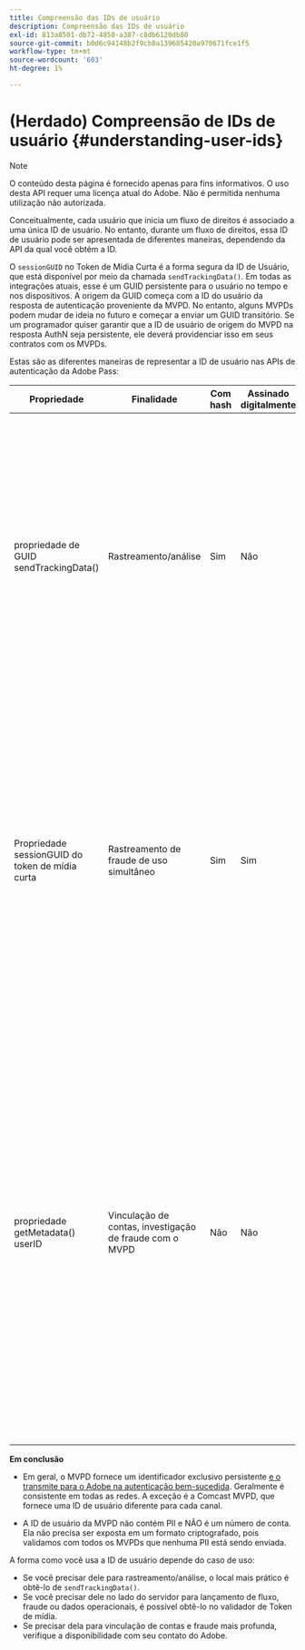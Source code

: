 ```yaml
---
title: Compreensão das IDs de usuário
description: Compreensão das IDs de usuário
exl-id: 813a8501-db72-4850-a387-c8db6120db80
source-git-commit: b0d6c94148b2f9cb8a139685420a970671fce1f5
workflow-type: tm+mt
source-wordcount: '603'
ht-degree: 1%

---
```


# (Herdado) Compreensão de IDs de usuário {#understanding-user-ids}

>[!NOTE]
>
>O conteúdo desta página é fornecido apenas para fins informativos. O uso desta API requer uma licença atual do Adobe. Não é permitida nenhuma utilização não autorizada.

Conceitualmente, cada usuário que inicia um fluxo de direitos é associado a uma única ID de usuário. No entanto, durante um fluxo de direitos, essa ID de usuário pode ser apresentada de diferentes maneiras, dependendo da API da qual você obtém a ID.

O `sessionGUID` no Token de Mídia Curta é a forma segura da ID de Usuário, que está disponível por meio da chamada `sendTrackingData()`. Em todas as integrações atuais, esse é um GUID persistente para o usuário no tempo e nos dispositivos. A origem da GUID começa com a ID do usuário da resposta de autenticação proveniente da MVPD. No entanto, alguns MVPDs podem mudar de ideia no futuro e começar a enviar um GUID transitório. Se um programador quiser garantir que a ID de usuário de origem do MVPD na resposta AuthN seja persistente, ele deverá providenciar isso em seus contratos com os MVPDs.

Estas são as diferentes maneiras de representar a ID de usuário nas APIs de autenticação da Adobe Pass:

| Propriedade | Finalidade | Com hash | Assinado digitalmente | Descrição |
| --- | --- | --- | --- | --- |
| propriedade de GUID sendTrackingData() | Rastreamento/análise | Sim | Não | - A ID de usuário do MVPD, com hash por Adobe. A ID de usuário não é rastreável até a origem da MVPD. </br> </br> - Este formulário da ID não é assinado digitalmente, portanto, não é seguro para prevenção de fraudes. No entanto, é bom o suficiente para análises.  </br> </br> - Este formulário da ID de Usuário é fornecido no lado do cliente em todos os eventos gerados pela Autenticação Adobe Pass no fluxo AuthN/AuthZ. |
| Propriedade sessionGUID do token de mídia curta | Rastreamento de fraude de uso simultâneo | Sim | Sim | - É o mesmo que a ID de usuário via sendTrackingData(), no entanto, este é assinado digitalmente para proteger sua integridade e é bom o suficiente para ser usado para o rastreamento de fraudes. </br> </br> - Ele deve ser processado no lado do servidor depois de usar nossa biblioteca de validação e pode ser analisado em busca de padrões de fraude antes de liberar o fluxo de vídeo para o cliente.  Fazer qualquer uma dessas tarefas depende do Programador. |
| propriedade getMetadata() userID | Vinculação de contas, investigação de fraude com o MVPD | Não | Não | - Essa propriedade permite que o Adobe exponha a ID de usuário real do MVPD de origem ao programador. </br> </br> - Na configuração do Adobe, ele pode ser definido como criptografado ou não (dependendo da preferência do MVPD). Se estiver criptografado, ele será criptografado com a chave pública do certificado do programador fornecido para o Adobe, para que não seja exposto claramente ao cliente. </br> </br> - Fornece ao programador a ID de usuário real da MVPD, portanto, é algo que pode ser usado para vinculação de contas ou investigação de fraude diretamente com a MVPD. |


**Em conclusão**

* Em geral, o MVPD fornece um identificador exclusivo persistente <u> e o transmite para o Adobe na autenticação bem-sucedida</u>. Geralmente é consistente em todas as redes. A exceção é a Comcast MVPD, que fornece uma ID de usuário diferente para cada canal.

* A ID de usuário da MVPD não contém PII e NÃO é um número de conta. Ela não precisa ser exposta em um formato criptografado, pois validamos com todos os MVPDs que nenhuma PII está sendo enviada.

A forma como você usa a ID de usuário depende do caso de uso:

* Se você precisar dele para rastreamento/análise, o local mais prático é obtê-lo de `sendTrackingData()`.
* Se você precisar dele no lado do servidor para lançamento de fluxo, fraude ou dados operacionais, é possível obtê-lo no validador de Token de mídia.
* Se precisar dela para vinculação de contas e fraude mais profunda, verifique a disponibilidade com seu contato do Adobe.
